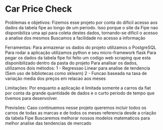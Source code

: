 # Car Price Check

Problemas e objetivos:
Fizemos esse projeto por conta do dificil acesso aos dados da tabela fipe ao longo de um periodo.
Isso porque o site da Fipe nao disponibiliza uma api para coleta destes dados, tornando-se dificil o acesso a analise dos mesmos
Buscamos a facilidade no acesso a informação

Ferramentas:
Para armazenar os dados do projeto utilizamos o PostgreSQL 
Para rodar a aplicação utilizamos python e seu micro-framework flask
Para pegar os dados da tabela fipe foi feito um codigo web scraping que esta disponibilizado dentro da pasta do projeto
Para analisar os dados, utilizamos dois métodos:
  1 - Regressao Linear para analise de tendencia (Sem uso de bibliotecas como sklearn)
  2 - Funcao baseada na taxa de variação media dos preços em relacao aos meses

Limitações:
Por enquanto a aplicação é limitada somente a carros da fiat por conta da grande quantidade de dados e o curto periodo de tempo que tivemos para desenvolver.

Previsões:
Caso continuemos nesse projeto queremos incluir todos os carros de todas as marcas e de todos os meses referencia desde a criação da tabela Fipe
Buscaremos melhorar nossos modelos matematicos para melhor analise das tendencias de mercado

